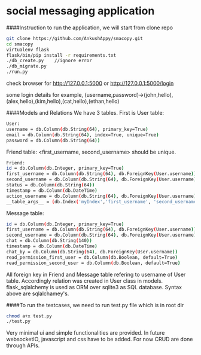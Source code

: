 # social messaging application

####Instruction to run the application, we will start from clone repo
```sh
git clone https://github.com/AnkushAppy/smacopy.git
cd smacopy
virtualenv flask
flask/bin/pip install -r requirements.txt
./db_create.py    //ignore error
./db_migrate.py
./run.py
```

check browser for http://127.0.0.1:5000 or http://127.0.0.1:5000/login

some login details for example, (username,password)->(john,hello),(alex,hello),(kim,hello),(cat,hello),(ethan,hello)

####Models and Relations
We have 3 tables. First is User table:
```sh
User:
username = db.Column(db.String(64), primary_key=True)
email = db.Column(db.String(64), index=True, unique=True)
password = db.Column(db.String(64))
```
Friend table: <first_username, second_username> should be unique.
```sh
Friend:
id = db.Column(db.Integer, primary_key=True)
first_username = db.Column(db.String(64), db.ForeignKey(User.username))
second_username = db.Column(db.String(64), db.ForeignKey(User.username))
status = db.Column(db.String(64))
timestamp = db.Column(db.DateTime)
action_username = db.Column(db.String(64), db.ForeignKey(User.username))
__table_args__ = (db.Index('myIndex','first_username', 'second_username',unique=True), {})
```
Message table:
```sh
id = db.Column(db.Integer, primary_key=True)
first_username = db.Column(db.String(64), db.ForeignKey(User.username))
second_username = db.Column(db.String(64), db.ForeignKey(User.username))
chat = db.Column(db.String(140))
timestamp = db.Column(db.DateTime)
chat_by = db.Column(db.String(64), db.ForeignKey(User.username))
read_permission_first_user = db.Column(db.Boolean, default=True)
read_permission_second_user = db.Column(db.Boolean, default=True)
```
All foreign key in Friend and Message table refering to username of User table. Accordingly relation was created in User class in models. flask_sqlalchemy is used as ORM over sqlite3 as SQL database. Syntax above are sqlalchamey's.


####To run the testcases, we need to run test.py file which is in root dir
```sh
chmod a+x test.py
./test.py
```

Very minimal ui and simple functionalities are provided. In future websocketIO, javascript and css have to be added. For now CRUD are done through APIs.
